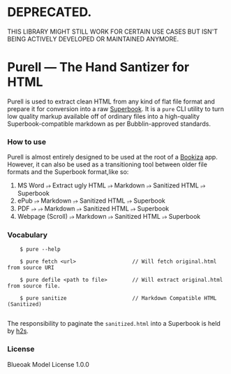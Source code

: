 # **DEPRECATED.** 

THIS LIBRARY MIGHT STILL WORK FOR CERTAIN USE CASES BUT ISN'T BEING ACTIVELY DEVELOPED OR MAINTAINED ANYMORE. 

# Purell — The Hand Santizer for HTML

Purell is used to extract clean HTML from any kind of flat file format and prepare it for conversion into a raw [Superbook](https://bubblin.io/docs/format).  It is a `pure` CLI utility to turn low quality markup available off of ordinary files into a high-quality Superbook-compatible markdown as per Bubblin-approved standards.

### How to use

Purell is almost entirely designed to be used at the root of a [Bookiza](https://bookiza.io) app. However, it can also be used as a transitioning tool between older file formats and the Superbook format,like so:

1. MS Word ⭌ Extract ugly HTML ⭌ Markdown ⭌ Sanitized HTML ⭌ Superbook
2. ePub ⭌ Markdown ⭌ Sanitized HTML ⭌ Superbook
3. PDF ⭌ ⭌ Markdown ⭌ Sanitized HTML ⭌ Superbook
4. Webpage (Scroll) ⭌ Markdown ⭌ Sanitized HTML ⭌ Superbook

### Vocabulary

```
	$ pure --help

	$ pure fetch <url>					// Will fetch original.html from source URI

	$ pure defile <path to file>		// Will extract original.html from source file.

	$ pure sanitize 					// Markdown Compatible HTML (Sanitized)


```

The responsibility to paginate the `sanitized.html` into a Superbook is held by [h2s](https://github.com/bookiza/h2s). 


### License

Blueoak Model License 1.0.0
